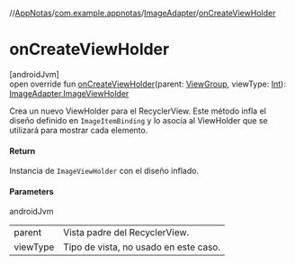 //[AppNotas](../../../index.md)/[com.example.appnotas](../index.md)/[ImageAdapter](index.md)/[onCreateViewHolder](on-create-view-holder.md)

# onCreateViewHolder

[androidJvm]\
open override fun [onCreateViewHolder](on-create-view-holder.md)(parent: [ViewGroup](https://developer.android.com/reference/kotlin/android/view/ViewGroup.html), viewType: [Int](https://kotlinlang.org/api/latest/jvm/stdlib/kotlin-stdlib/kotlin/-int/index.html)): [ImageAdapter.ImageViewHolder](-image-view-holder/index.md)

Crea un nuevo ViewHolder para el RecyclerView. Este método infla el diseño definido en `ImageItemBinding` y lo asocia al ViewHolder que se utilizará para mostrar cada elemento.

#### Return

Instancia de `ImageViewHolder` con el diseño inflado.

#### Parameters

androidJvm

| | |
|---|---|
| parent | Vista padre del RecyclerView. |
| viewType | Tipo de vista, no usado en este caso. |
